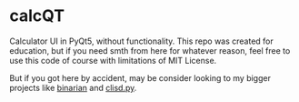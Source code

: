 # calcQT
Calculator UI in PyQt5, without functionality. This repo was created for education, but if you need smth from here for whatever reason, feel free to use this code of course with limitations of MIT License.

But if you got here by accident, may be consider looking to my bigger projects like [binarian](https://github.com/farkon00/binarian) and [clisd.py](https://github.com/farkon00/clisd.py).
